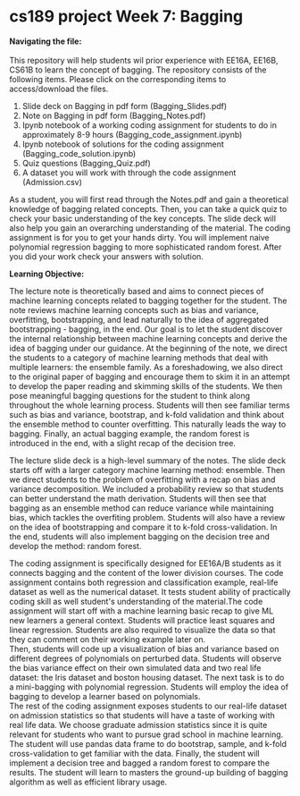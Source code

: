 # cs189 project Week 7: Bagging

<b>Navigating the file:</b>    
<br/>
This repository will help students wil prior experience with EE16A, EE16B, CS61B to learn the concept of bagging. 
The repository consists of the following items. Please click on the corresponding items to access/download the files.  
1. Slide deck on Bagging in pdf form (Bagging_Slides.pdf)  
1. Note on Bagging in pdf form (Bagging_Notes.pdf)  
1. Ipynb notebook of a working coding assignment for students to do in approximately 8-9 hours (Bagging_code_assignment.ipynb)
1. Ipynb notebook of solutions for the coding assignment (Bagging_code_solution.ipynb)
1. Quiz questions (Bagging_Quiz.pdf)  
1. A dataset you will work with through the code assignment (Admission.csv)

As a student, you will first read through the Notes.pdf and gain a theoretical knowledge of bagging related concepts. Then, you can take a quick quiz to check your basic understanding of the key concepts. The slide deck will also help you gain an overarching understanding of the material. The coding assignment is for you to get your hands dirty. You will implement naive polynomial regression bagging to more sophisticated random forest. After you did your work check your answers with solution.  


<b>Learning Objective:</b>   

The lecture note is theoretically based and aims to connect pieces of machine learning concepts related to bagging together for the student. The note reviews machine learning concepts such as bias and variance, overfitting, bootstrapping, and lead naturally to the idea of aggregated bootstrapping - bagging, in the end. Our goal is to let the student discover the internal relationship between machine learning concepts and derive the idea of bagging under our guidance. At the beginning of the note, we direct the students to a category of machine learning methods that deal with multiple learners: the ensemble family. As a foreshadowing, we also direct to the original paper of bagging and encourage them to skim it in an attempt to develop the paper reading and skimming skills of the students. We then pose meaningful bagging questions for the student to think along throughout the whole learning process. Students will then see familiar terms such as bias and variance, bootstrap, and k-fold validation and think about the ensemble method to counter overfitting. This naturally leads the way to bagging. Finally, an actual bagging example, the random forest is introduced in the end, with a slight recap of the decision tree.  

The lecture slide deck is a high-level summary of the notes. The slide deck starts off with a larger category machine learning method: ensemble. Then we direct students to the problem of overfitting with a recap on bias and variance decomposition. We included a probability review so that students can better understand the math derivation. Students will then see that bagging as an ensemble method can reduce variance while maintaining bias, which tackles the overfiting problem. Students will also have a review on the idea of bootstrapping and compare it to k-fold cross-validation. In the end, students will also implement bagging on the decision tree and develop the method: random forest.  

The coding assignment is specifically designed for EE16A/B students as it connects bagging and the content of the lower division courses. The code assignment contains both regression and classification example, real-life dataset as well as the numerical dataset. It tests student ability of practically coding skill as well student's understanding of the material.The code assignment will start off with a machine learning basic recap to give ML new learners a general context. Students will practice least squares and linear regression. Students are also required to visualize the data so that they can comment on their working example later on.  
Then, students will code up a visualization of bias and variance based on different degrees of polynomials on perturbed data. Students will observe the bias variance effect on their own simulated data and two real life dataset: the Iris dataset and boston housing dataset. The next task is to do a mini-bagging with polynomial regression. Students will employ the idea of bagging to develop a learner based on polynomials.  
The rest of the coding assignment exposes students to our real-life dataset on admission statistics so that students will have a taste of working with real life data. We choose graduate admission statistics since it is quite relevant for students who want to pursue grad school in machine learning. The student will use pandas data frame to do bootstrap, sample, and k-fold cross-validation to get familiar with the data. Finally, the student will implement a decision tree and bagged a random forest to compare the results. The student will learn to masters the ground-up building of bagging algorithm as well as efficient library usage.


